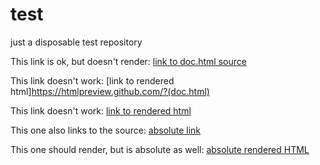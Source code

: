 # test
just a disposable test repository

This link is ok, but doesn't render: 
[link to doc.html source](doc.html)

This link doesn't work:
[link to rendered html]https://htmlpreview.github.com/?(doc.html)

This link doesn't work:
[link to rendered html](https://htmlpreview.github.com/?doc.html)

This one also links to the source: [absolute link](https://github.com/Schparky/test/blob/master/doc.html)

This one should render, but is absolute as well: [absolute rendered HTML](https://htmlpreview.github.com/?https://github.com/Schparky/test/blob/master/doc.html)
